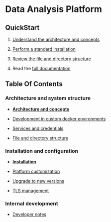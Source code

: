 
# Data Analysis Platform

## QuickStart

1) [Understand the architecture and concepts](architecture.md)

2) [Perform a standard installation](provision.md)

3) [Review the file and directory structure](files_and_directories.md)

4) Read the [full documentation](#table-of-contents)

## Table Of Contents

### Architecture and system structure

- [**Architecture and concepts**](architecture.md)

- [Development in custom docker environments](environments.md)

- [Services and credentials](credentials_services.md)

- [File and directory structure](files_and_directories.md)

### Installation and configuration

- [**Installation**](provision.md)

- [Platform customization](customization.md)

- [Upgrade to new versions](upgrade.md)

- [TLS management](tls.md)

### Internal development

- [Developer notes](developer.md)




